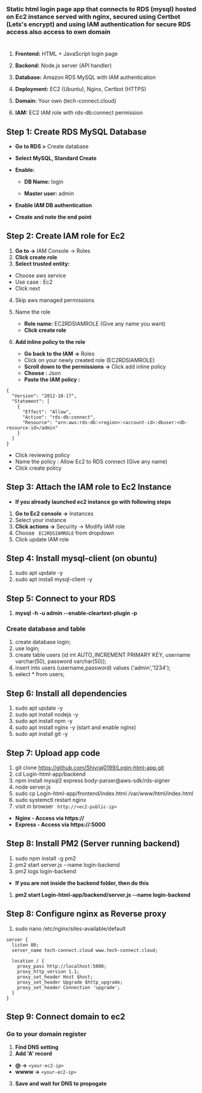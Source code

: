 ### **Static html login page app that connects to RDS (mysql) hosted on Ec2 instance served with nginx, secured using Certbot (Lets's encrypt) and using IAM authentication for secure RDS access also access to own domain**

#

1. **Frontend:** HTML + JavaScript login page 

2. **Backend:** Node.js server (API handler)

3. **Database:** Amazon RDS MySQL with IAM authentication

4. **Deployment:** EC2 (Ubuntu), Nginx, Certbot (HTTPS)

5. **Domain:** Your own (tech-connect.cloud)

6. **IAM:** EC2 IAM role with rds-db:connect permission

## Step 1: Create RDS MySQL Database

* **Go to RDS >** Create database

* **Select MySQL, Standard Create**

* **Enable:**

  * **DB Name:** login

  * **Master user:** admin

* **Enable IAM DB authentication**
* **Create and note the end point**

## Step 2: Create IAM role for Ec2

1.  **Go to ->** IAM Console -> Roles
2.  **Click create role**
3.  **Select trusted entity:**
   *  Choose aws service
   *  Use case : Ec2
   *  Click next

4. Skip aws managed permissions
5. Name the role
   * **Role name:** EC2RDSIAMROLE (Give any name you want)
   * **Click create role**

6. **Add inline policy to the role**
   * **Go back to the IAM ->** Roles
   * Click on your newly created role (EC2RDSIAMROLE)
   * **Scroll down to the permissions ->** Click add inline policy
   * **Choose :** Json
   * **Paste the IAM policy :**
   
```
{
  "Version": "2012-10-17",
  "Statement": [
    {
      "Effect": "Allow",
      "Action": "rds-db:connect",
      "Resource": "arn:aws:rds-db:<region>:<account-id>:dbuser:<db-resource-id>/admin"
    }
  ]
}
```
   * Click reviewing policy
   * Name the policy : Allow Ec2 to RDS connect (Give any name)
   * Click create policy

## Step 3: Attach the IAM role to Ec2 Instance

* **If you  already launched ec2 instance go with following steps**

1. **Go to Ec2 console ->** Instances
2. Select your instance
3. **Click actions ->** Security -> Modify IAM role
4. Choose ``` EC2RDSIAMROLE``` from dropdown
5. Click update IAM role

## Step 4: Install mysql-client (on obuntu)

1. sudo apt update -y
2. sudo apt install mysql-client -y

## Step 5: Connect to your RDS

1. **mysql -h <your-rds-end-point> -u admin --enable-cleartext-plugin -p**

### Create database and table

1. create database login;
2. use login;
3. create table users (id int AUTO_INCREMENT PRIMARY KEY, username varchar(50), password varchar(50));
4. insert into users (username,password) values ('admin','1234');
5. select * from users;

## Step 6: Install all dependencies

1. sudo apt update -y
2. sudo apt install nodejs -y
3. sudo apt install npm -y
4. sudo apt install nginx -y (start and enable nginx)
5. sudo apt install git -y

## Step 7: Upload app code

1. git clone https://github.com/Shivraj0199/Login-html-app.git
2. cd Login-html-app/backend
3. npm install mysql2 express body-parser@aws-sdk/rds-signer
4. node server.js
5. sudo cp Login-html-app/frontend/index.html /var/www/html/index.html
6. sudo systemctl restart nginx
7. visit in browser ``` http://<ec2-public-ip>```

* **Nginx - Access via https://<ec2-public-ip>**
* **Express - Access via https://<ec2-public-ip>:5000**

## Step 8: Install PM2 (Server running backend)

1. sudo npm install -g pm2
2. pm2 start server.js --name login-backend
3. pm2 logs login-backend

* **If you are not inside the backend folder, then do this**

1. **pm2 start Login-html-app/backend/server.js --name login-backend**

## Step 8: Configure nginx as Reverse proxy

1. sudo nano /etc/nginx/sites-available/default

```
server {
  listen 80;
  server_name tech-connect.cloud www.tech-connect.cloud;

  location / {
    proxy_pass http://localhost:5000;
    proxy_http_version 1.1;
    proxy_set_header Host $host;
    proxy_set_header Upgrade $http_upgrade;
    proxy_set_header Connection 'upgrade';
  }
}
```
## Step 9: Connect domain to ec2

### Go to your domain register

1. **Find DNS setting**
2. **Add 'A' record**
 * **@ ->** ```<your-ec2-ip>```
 * **wwww ->** ```<your-ec2-ip>```

3. **Save and wait for DNS to propogate**

 
   

